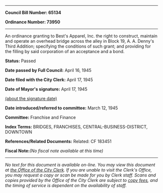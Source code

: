 

********

**Council Bill Number: 65134**
   
**Ordinance Number: 73950**
********

 An ordinance granting to Best's Apparel, Inc. the right to construct, maintain and operate an overhead bridge across the alley in Block 19, A. A. Denny's Third Addition; specifying the conditions of such grant; and providing for the filling by said corporation of an acceptance and a bond.

**Status:** Passed
   
**Date passed by Full Council:** April 16, 1945
   
**Date filed with the City Clerk:** April 17, 1945
   
**Date of Mayor's signature:** April 17, 1945
   
[(about the signature date)](/~public/approvaldate.htm)
   
   
   
**Date introduced/referred to committee:** March 12, 1945
   
**Committee:** Franchise and Finance
   
   
**Index Terms:** BRIDGES, FRANCHISES, CENTRAL-BUSINESS-DISTRICT, DOWNTOWN

**References/Related Documents:** Related: CF 183451

**Fiscal Note:**_(No fiscal note available at this time)_
********

_No text for this document is available on-line. You may view this document at [the Office of the City Clerk](http://www.seattle.gov/leg/clerk/contactUs.htm). If you are unable to visit the Clerk's Office, you may request a copy or scan be made for you by Clerk staff. Scans and copies provided by the Office of the City Clerk are subject to [copy fees](http://clerk.seattle.gov/~public/clerkfees.htm), and the timing of service is dependent on the availability of staff._

